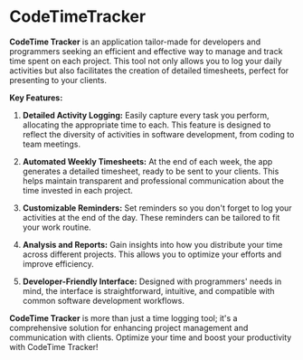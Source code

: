 # CodeTimeTracker

**CodeTime Tracker** is an application tailor-made for developers and programmers seeking an efficient and effective way to manage and track time spent on each project. This tool not only allows you to log your daily activities but also facilitates the creation of detailed timesheets, perfect for presenting to your clients.

**Key Features:**

1. **Detailed Activity Logging:** Easily capture every task you perform, allocating the appropriate time to each. This feature is designed to reflect the diversity of activities in software development, from coding to team meetings.

2. **Automated Weekly Timesheets:** At the end of each week, the app generates a detailed timesheet, ready to be sent to your clients. This helps maintain transparent and professional communication about the time invested in each project.

3. **Customizable Reminders:** Set reminders so you don't forget to log your activities at the end of the day. These reminders can be tailored to fit your work routine.

4. **Analysis and Reports:** Gain insights into how you distribute your time across different projects. This allows you to optimize your efforts and improve efficiency.

5. **Developer-Friendly Interface:** Designed with programmers' needs in mind, the interface is straightforward, intuitive, and compatible with common software development workflows.

**CodeTime Tracker** is more than just a time logging tool; it's a comprehensive solution for enhancing project management and communication with clients. Optimize your time and boost your productivity with CodeTime Tracker!